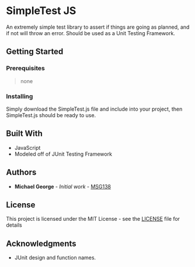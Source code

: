 # SimpleTest JS

An extremely simple test library to assert if things are going as planned, and if not will throw an error. Should be used as a Unit Testing Framework.

## Getting Started

### Prerequisites

> none

### Installing

Simply download the SimpleTest.js file and include into your project, then SimpleTest.js should be ready to use.

## Built With

- JavaScript
- Modeled off of JUnit Testing Framework

## Authors

- **Michael George** - *Initial work* - [MSG138](https://github.com/msg138)

## License

This project is licensed under the MIT License - see the [LICENSE](LICENSE) file for details

## Acknowledgments

- JUnit design and function names.